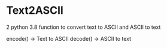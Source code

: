 # Text2ASCII

2 python 3.8 function to convert text to ASCII and ASCII to text

encode() → Text to ASCII
decode() → ASCII to text
